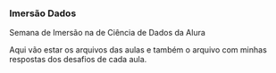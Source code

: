 ### Imersão Dados

Semana de Imersão na de Ciência de Dados da Alura

Aqui vão estar os arquivos das aulas e também o arquivo com minhas respostas dos desafios de cada aula.
